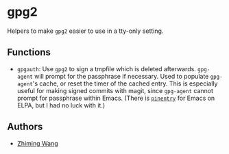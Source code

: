 # gpg2

Helpers to make `gpg2` easier to use in a tty-only setting.

## Functions

* `gpgauth`: Use `gpg2` to sign a tmpfile which is deleted afterwards. `gpg-agent` will prompt for the passphrase if necessary. Used to populate `gpg-agent`'s cache, or reset the timer of the cached entry. This is especially useful for making signed commits with magit, since `gpg-agent` cannot prompt for passphrase within Emacs. (There is [`pinentry`](https://elpa.gnu.org/packages/pinentry.html) for Emacs on ELPA, but I had no luck with it.)

## Authors
* [Zhiming Wang](https://github.com/zmwangx)
